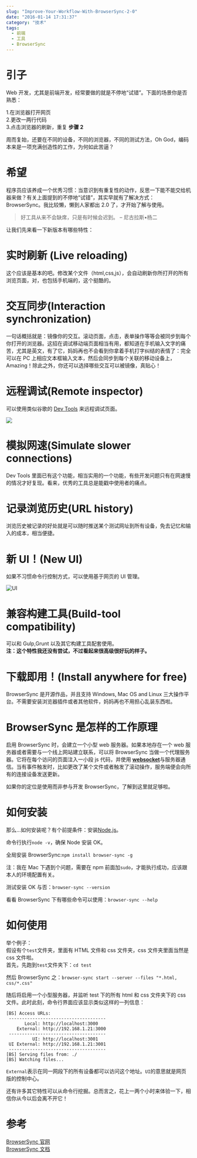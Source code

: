 ```yaml
---
slug: "Improve-Your-Workflow-With-BrowserSync-2-0"
date: "2016-01-14 17:31:37"
category: "技术"
tags:
  - 前端
  - 工具
  - BrowserSync
---
```


# 引子

Web 开发，尤其是前端开发，经常要做的就是不停地“试错”。下面的场景你是否熟悉：

1.在浏览器打开网页  
2.更改一两行代码  
3.点击浏览器的刷新，重复 **步骤 2**

周而复始，还要在不同的设备，不同的浏览器，不同的测试方法，Oh God，编码本来是一项充满创造性的工作，为何如此苦逼？

# 希望

程序员应该养成一个优秀习惯：当意识到有重复性的动作，反思一下能不能交给机器来做？有关上面提到的不停地“试错”，其实早就有了解决方式：BrowserSync。我比较懒，懒到人家都出 2.0 了，才开始了解与使用。

> 好工具从来不会缺席，只是有时候会迟到。 – 尼古拉斯•杨二

让我们先来看一下新版本有哪些特性：

# 实时刷新 (Live reloading)

这个应该是基本的吧。修改某个文件（html,css,js），会自动刷新你所打开的所有浏览页面，对，也包括手机端的，这个挺酷的。

# 交互同步(Interaction synchronization)

一句话概括就是：镜像你的交互。滚动页面，点击，表单操作等等会被同步到每个你打开的浏览器。这招在调试移动端页面相当有用，都知道在手机输入文字的痛苦，尤其是英文，有了它，妈妈再也不会看到你拿着手机打字纠结的表情了：完全可以在 PC 上相应文本框输入文本，然后会同步到每个关联的移动设备上，Amazing！除此之外，你还可以选择哪些交互可以被镜像，真贴心！

# 远程调试(Remote inspector)

可以使用类似谷歌的 [Dev Tools](https://developer.chrome.com/devtools) 来远程调试页面。

![](/images/browsersync2-weinre.png)

# 模拟网速(Simulate slower connections)

Dev Tools 里面已有这个功能，相当实用的一个功能，有些开发问题只有在网速慢的情况才好复现。看来，优秀的工具总是能戳中使用者的痛点。

# 记录浏览历史(URL history)

浏览历史被记录的好处就是可以随时推送某个测试网址到所有设备，免去记忆和输入的成本，相当便捷。

# 新 UI！(New UI)

如果不习惯命令行控制方式，可以使用基于网页的 UI 管理。

![UI](/images/browsersync2-gui.png)

# 兼容构建工具(Build-tool compatibility)

可以和 Gulp,Grunt 以及其它构建工具配套使用。  
**注：这个特性我还没有尝试，不过看起来很高级很好玩的样子。**

# 下载即用！(Install anywhere for free)

BrowserSync 是开源作品，并且支持 Windows, Mac OS and Linux 三大操作平台。不需要安装浏览器插件或者其他软件，妈妈再也不用担心乱装东西啦。

# BrowserSync 是怎样的工作原理

启用 BrowserSync 时，会建立一个小型 web 服务器。如果本地存在一个 web 服务器或者需要与一个线上网站建立联系，可以将 BrowserSync 当做一个代理服务器。它将在每个访问的页面注入一小段 js 代码，并使用 [**websocket**](https://developer.mozilla.org/en-US/docs/WebSockets/WebSockets_reference)与服务器通信。当有事件触发时，比如更改了某个文件或者触发了滚动操作，服务端便会向所有的连接设备发送更新。

如果你的定位是使用而非参与开发 BrowserSync，了解到这里就足够啦。

# 如何安装

那么…如何安装呢？有个前提条件：安装[Node.js](http://nodejs.org/)。

命令行执行`node -v`，确保 Node 安装 OK。

全局安装 BrowserSync:`npm install browser-sync -g`

注：我在 Mac 下遇到个问题，需要在 npm 前面加`sudo`，才能执行成功，应该跟本人的环境配置有关。

测试安装 OK 与否：`browser-sync --version`

看看 BrowserSync 下有哪些命令可以使用：`browser-sync --help`

# 如何使用

举个例子：  
假设有个`test`文件夹，里面有 HTML 文件和 css 文件夹，css 文件夹里面当然是 css 文件啦。  
首先，先跑到`test`文件夹下：`cd test`

然后 BrowserSync 之：`browser-sync start --server --files "*.html, css/*.css"`

随后将启用一个小型服务器，并监听 test 下的所有 html 和 css 文件夹下的 css 文件。此时此刻，命令行界面应该显示类似这样的一列信息：

```
[BS] Access URLs:
 -------------------------------------
       Local: http://localhost:3000
    External: http://192.168.1.21:3000
 -------------------------------------
          UI: http://localhost:3001
 UI External: http://192.168.1.21:3001
 -------------------------------------
[BS] Serving files from: ./
[BS] Watching files...

```

`External`表示在同一网段下的所有设备都可以访问这个地址。`UI`的意思就是网页版的控制中心。

还有许多其它特性可以从命令行挖掘。总而言之，花上一两个小时来体验一下，相信你从今以后会离不开它！

# 参考

[BrowserSync 官网](http://www.browsersync.io/)  
[BrowserSync 文档](http://www.browsersync.io/docs/command-line/)
